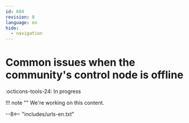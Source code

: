 ```yaml
---
id: 604
revision: 0
language: en
hide:
  - navigation
---
```


# Common issues when the community's control node is offline

 :octicons-tools-24: In progress

!!! note ""
     We're working on this content.

--8<-- "includes/urls-en.txt"

